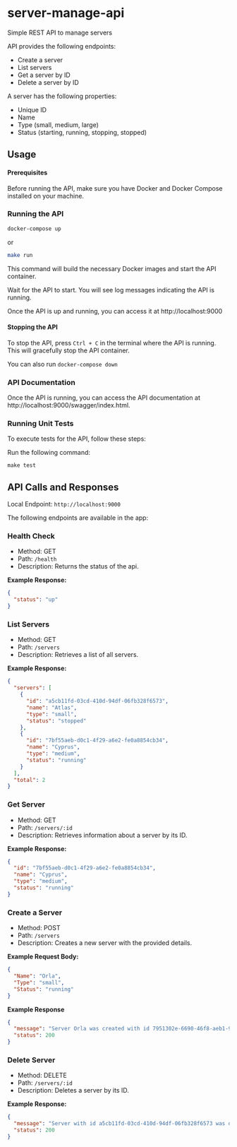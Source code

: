 # server-manage-api

Simple REST API to manage servers

API provides the following endpoints:

- Create a server
- List servers
- Get a server by ID
- Delete a server by ID

A server has the following properties:

- Unique ID
- Name
- Type (small, medium, large)
- Status (starting, running, stopping, stopped)

## Usage

#### Prerequisites

Before running the API, make sure you have Docker and Docker Compose installed on your machine.

### Running the API

```bash
docker-compose up
```

or

```bash
make run
```

This command will build the necessary Docker images and start the API container.

Wait for the API to start. You will see log messages indicating the API is running.

Once the API is up and running, you can access it at http://localhost:9000

#### Stopping the API

To stop the API, press `Ctrl + C` in the terminal where the API is running. This will gracefully stop the API container.

You can also run `docker-compose down`


### API Documentation

Once the API is running, you can access the API documentation at http://localhost:9000/swagger/index.html.


### Running Unit Tests

To execute tests for the API, follow these steps:

Run the following command:

```shell
make test
```

## API Calls and Responses

Local Endpoint: `http://localhost:9000`

The following endpoints are available in the app:

### Health Check

- Method: GET
- Path: `/health`
- Description: Returns the status of the api.

**Example Response:**

```json
{
  "status": "up"
}
```

### List Servers

- Method: GET
- Path: `/servers`
- Description: Retrieves a list of all servers.

**Example Response:**

```json
{
  "servers": [
    {
      "id": "a5cb11fd-03cd-410d-94df-06fb328f6573",
      "name": "Atlas",
      "type": "small",
      "status": "stopped"
    },
    {
      "id": "7bf55aeb-d0c1-4f29-a6e2-fe0a8854cb34",
      "name": "Cyprus",
      "type": "medium",
      "status": "running"
    }
  ],
  "total": 2
}
```

### Get Server

- Method: GET
- Path: `/servers/:id`
- Description: Retrieves information about a server by its ID.

**Example Response:**

```json
{
  "id": "7bf55aeb-d0c1-4f29-a6e2-fe0a8854cb34",
  "name": "Cyprus",
  "type": "medium",
  "status": "running"
}
```

### Create a Server

- Method: POST
- Path: `/servers`
- Description: Creates a new server with the provided details.

**Example Request Body:**

```json
{
  "Name": "Orla",
  "Type": "small",
  "Status": "running"
}
```

**Example Response**

```json
{
  "message": "Server Orla was created with id 7951302e-6690-46f8-aeb1-9488e11a483f",
  "status": 200
}
```

### Delete Server

- Method: DELETE
- Path: `/servers/:id`
- Description: Deletes a server by its ID.

**Example Response:**

```json
{
  "message": "Server with id a5cb11fd-03cd-410d-94df-06fb328f6573 was deleted",
  "status": 200
}
```